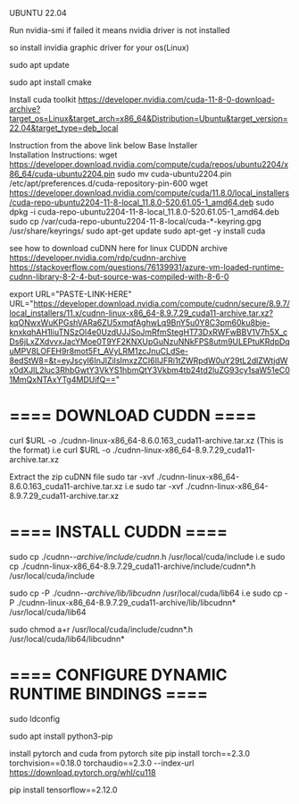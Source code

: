 UBUNTU 22.04

Run nvidia-smi
if failed it means nvidia driver is not installed

so install invidia graphic driver for your os(Linux)

sudo apt update

sudo apt  install cmake

Install cuda toolkit
https://developer.nvidia.com/cuda-11-8-0-download-archive?target_os=Linux&target_arch=x86_64&Distribution=Ubuntu&target_version=22.04&target_type=deb_local

Instruction from the above link below
Base Installer	
Installation Instructions:
wget https://developer.download.nvidia.com/compute/cuda/repos/ubuntu2204/x86_64/cuda-ubuntu2204.pin
sudo mv cuda-ubuntu2204.pin /etc/apt/preferences.d/cuda-repository-pin-600
wget https://developer.download.nvidia.com/compute/cuda/11.8.0/local_installers/cuda-repo-ubuntu2204-11-8-local_11.8.0-520.61.05-1_amd64.deb
sudo dpkg -i cuda-repo-ubuntu2204-11-8-local_11.8.0-520.61.05-1_amd64.deb
sudo cp /var/cuda-repo-ubuntu2204-11-8-local/cuda-*-keyring.gpg /usr/share/keyrings/
sudo apt-get update
sudo apt-get -y install cuda

see how to download cuDNN here for linux
CUDDN archive https://developer.nvidia.com/rdp/cudnn-archive
https://stackoverflow.com/questions/76139931/azure-vm-loaded-runtime-cudnn-library-8-2-4-but-source-was-compiled-with-8-6-0

export URL="PASTE-LINK-HERE"
 URL="https://developer.download.nvidia.com/compute/cudnn/secure/8.9.7/local_installers/11.x/cudnn-linux-x86_64-8.9.7.29_cuda11-archive.tar.xz?kqONwxWuKPGshVARa6ZU5xmqfAghwLq9BnY5u0Y8C3pm60ku8bje-knxkqhAH1IiuTNSzOl4e0UzdUJJSoJmRfmStegHT73DxRWFwBBV1V7h5X_cDs6jLxZXdvvxJacYMoe0T9YF2KNXUpGuNzuNNkFPS8utm9ULEPtuKRdpDquMPV8LOFEH9r8mot5Ft_AVyLRM1zcJnuCLdSe-8edStW8=&t=eyJscyI6InJlZiIsImxzZCI6IlJFRi1tZWRpdW0uY29tL2dlZWtjdWx0dXJlL2luc3RhbGwtY3VkYS1hbmQtY3Vkbm4tb24td2luZG93cy1saW51eC01MmQxNTAxYTg4MDUifQ=="


# ==== DOWNLOAD CUDDN ==== 
curl $URL -o ./cudnn-linux-x86_64-8.6.0.163_cuda11-archive.tar.xz (This is the format)
i.e curl $URL -o ./cudnn-linux-x86_64-8.9.7.29_cuda11-archive.tar.xz

Extract the zip cuDNN file
sudo tar -xvf ./cudnn-linux-x86_64-8.6.0.163_cuda11-archive.tar.xz
i.e  sudo tar -xvf ./cudnn-linux-x86_64-8.9.7.29_cuda11-archive.tar.xz

# ==== INSTALL CUDDN ==== 
sudo cp ./cudnn-*-archive/include/cudnn*.h /usr/local/cuda/include 
i.e sudo cp ./cudnn-linux-x86_64-8.9.7.29_cuda11-archive/include/cudnn*.h /usr/local/cuda/include

sudo cp -P ./cudnn-*-archive/lib/libcudnn* /usr/local/cuda/lib64 
i.e  sudo cp -P ./cudnn-linux-x86_64-8.9.7.29_cuda11-archive/lib/libcudnn* /usr/local/cuda/lib64

sudo chmod a+r /usr/local/cuda/include/cudnn*.h /usr/local/cuda/lib64/libcudnn*
# ==== CONFIGURE DYNAMIC RUNTIME BINDINGS ==== 
sudo ldconfig

sudo apt install python3-pip

install pytorch and cuda from pytorch site
pip install torch==2.3.0 torchvision==0.18.0 torchaudio==2.3.0 --index-url https://download.pytorch.org/whl/cu118

pip install tensorflow==2.12.0